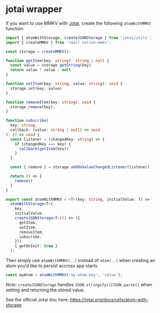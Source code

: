 # jotai wrapper

If you want to use MMKV with [Jotai](https://github.com/pmndrs/jotai), create the following `atomWithMMKV` function:

```ts
import { atomWithStorage, createJSONStorage } from 'jotai/utils';
import { createMMKV } from 'react-native-mmkv';

const storage = createMMKV();

function getItem(key: string): string | null {
  const value = storage.getString(key)
  return value ? value : null
}

function setItem(key: string, value: string): void {
  storage.set(key, value)
}

function removeItem(key: string): void {
  storage.remove(key);
}

function subscribe(
  key: string,
  callback: (value: string | null) => void
): () => void {
  const listener = (changedKey: string) => {
    if (changedKey === key) {
      callback(getItem(key))
    }
  }

  const { remove } = storage.addOnValueChangedListener(listener)

  return () => {
    remove()
  }
}

export const atomWithMMKV = <T>(key: string, initialValue: T) =>
  atomWithStorage<T>(
    key,
    initialValue,
    createJSONStorage<T>(() => ({
      getItem,
      setItem,
      removeItem,
      subscribe,
    })),
    { getOnInit: true }
  );
```

Then simply use `atomWithMMKV(..)` instead of `atom(..)` when creating an atom you'd like to persist accross app starts.

```ts
const myAtom = atomWithMMKV('my-atom-key', 'value');
```

*Note:* `createJSONStorage` handles `JSON.stringify()`/`JSON.parse()` when setting and returning the stored value.

See the official Jotai doc here: https://jotai.org/docs/utils/atom-with-storage
